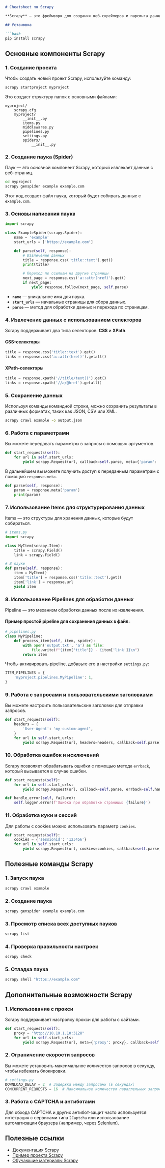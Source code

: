 ```markdown
# Cheatsheet по Scrapy

**Scrapy** — это фреймворк для создания веб-скрейперов и парсинга данных. Scrapy позволяет эффективно собирать и обрабатывать данные с веб-страниц, автоматически управлять запросами, следить за связями между страницами и выводить результаты в различных форматах.

## Установка

```bash
pip install scrapy
```

## Основные компоненты Scrapy

### 1. Создание проекта

Чтобы создать новый проект Scrapy, используйте команду:

```bash
scrapy startproject myproject
```

Это создаст структуру папок с основными файлами:

```
myproject/
    scrapy.cfg
    myproject/
        __init__.py
        items.py
        middlewares.py
        pipelines.py
        settings.py
        spiders/
            __init__.py
```

### 2. Создание паука (Spider)

Паук — это основной компонент Scrapy, который извлекает данные с веб-страниц.

```bash
cd myproject
scrapy genspider example example.com
```

Этот код создаст файл паука, который будет собирать данные с `example.com`.

### 3. Основы написания паука

```python
import scrapy

class ExampleSpider(scrapy.Spider):
    name = 'example'
    start_urls = ['https://example.com']

    def parse(self, response):
        # Извлечение данных
        title = response.css('title::text').get()
        print(title)

        # Переход по ссылкам на другие страницы
        next_page = response.css('a::attr(href)').get()
        if next_page:
            yield response.follow(next_page, self.parse)
```

- **`name`** — уникальное имя для паука.
- **`start_urls`** — начальные страницы для сбора данных.
- **`parse`** — метод для обработки данных и перехода по страницам.

### 4. Извлечение данных с использованием селекторов

Scrapy поддерживает два типа селекторов: **CSS** и **XPath**.

#### CSS-селекторы

```python
title = response.css('title::text').get()
links = response.css('a::attr(href)').getall()
```

#### XPath-селекторы

```python
title = response.xpath('//title/text()').get()
links = response.xpath('//a/@href').getall()
```

### 5. Сохранение данных

Используя команды командной строки, можно сохранить результаты в различных форматах, таких как JSON, CSV или XML.

```bash
scrapy crawl example -o output.json
```

### 6. Работа с параметрами

Вы можете передавать параметры в запросы с помощью аргументов.

```python
def start_requests(self):
    for url in self.start_urls:
        yield scrapy.Request(url, callback=self.parse, meta={'param': 'value'})
```

В дальнейшем вы можете получить доступ к переданным параметрам с помощью `response.meta`.

```python
def parse(self, response):
    param = response.meta['param']
    print(param)
```

### 7. Использование Items для структурирования данных

Items — это структуры для хранения данных, которые будут собираться.

```python
# items.py
import scrapy

class MyItem(scrapy.Item):
    title = scrapy.Field()
    link = scrapy.Field()

# В пауке
def parse(self, response):
    item = MyItem()
    item['title'] = response.css('title::text').get()
    item['link'] = response.url
    yield item
```

### 8. Использование Pipelines для обработки данных

Pipeline — это механизм обработки данных после их извлечения.

#### Пример простой pipeline для сохранения данных в файл:

```python
# pipelines.py
class MyPipeline:
    def process_item(self, item, spider):
        with open('output.txt', 'a') as file:
            file.write(f"{item['title']} - {item['link']}\n")
        return item
```

Чтобы активировать pipeline, добавьте его в настройки `settings.py`:

```python
ITEM_PIPELINES = {
    'myproject.pipelines.MyPipeline': 1,
}
```

### 9. Работа с запросами и пользовательскими заголовками

Вы можете настроить пользовательские заголовки для отправки запросов.

```python
def start_requests(self):
    headers = {
        'User-Agent': 'my-custom-agent',
    }
    for url in self.start_urls:
        yield scrapy.Request(url, headers=headers, callback=self.parse)
```

### 10. Обработка ошибок и исключений

Scrapy позволяет обрабатывать ошибки с помощью метода `errback`, который вызывается в случае ошибки.

```python
def start_requests(self):
    for url in self.start_urls:
        yield scrapy.Request(url, callback=self.parse, errback=self.handle_error)

def handle_error(self, failure):
    self.logger.error(f'Ошибка при обработке страницы: {failure}')
```

### 11. Обработка куки и сессий

Для работы с cookies можно использовать параметр `cookies`.

```python
def start_requests(self):
    cookies = {'sessionid': '123456'}
    for url in self.start_urls:
        yield scrapy.Request(url, cookies=cookies, callback=self.parse)
```

## Полезные команды Scrapy

### 1. Запуск паука

```bash
scrapy crawl example
```

### 2. Создание паука

```bash
scrapy genspider example example.com
```

### 3. Просмотр списка всех доступных пауков

```bash
scrapy list
```

### 4. Проверка правильности настроек

```bash
scrapy check
```

### 5. Отладка паука

```bash
scrapy shell "https://example.com"
```

## Дополнительные возможности Scrapy

### 1. Использование с прокси

Scrapy поддерживает настройку прокси для работы с сайтами.

```python
def start_requests(self):
    proxy = "http://10.10.1.10:3128"
    for url in self.start_urls:
        yield scrapy.Request(url, meta={'proxy': proxy}, callback=self.parse)
```

### 2. Ограничение скорости запросов

Вы можете установить максимальное количество запросов в секунду, чтобы избежать блокировки.

```python
# settings.py
DOWNLOAD_DELAY = 2  # Задержка между запросами (в секундах)
CONCURRENT_REQUESTS = 16  # Максимальное количество параллельных запросов
```

### 3. Работа с CAPTCHA и антиботами

Для обхода CAPTCHA и других антибот-защит часто используется интеграция с сервисами типа `2Captcha` или использование автоматизации браузера (например, через Selenium).

## Полезные ссылки

- [Документация Scrapy](https://docs.scrapy.org/en/latest/)
- [Пример проекта Scrapy](https://github.com/scrapy/scrapy)
- [Обучающие материалы Scrapy](https://docs.scrapy.org/en/latest/tutorial.html)